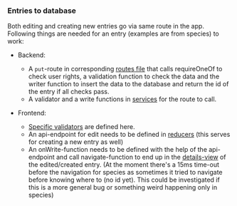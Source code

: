 ### Entries to database

Both editing and creating new entries go via same route in the app. Following things are needed for an entry (examples are from species) to work:

- Backend:

  - A `put`-route in corresponding [routes file](../../backend/src/routes/species.ts) that calls requireOneOf to check user rights, a validation function to check the data and the writer function to insert the data to the database and return the id of the entry if all checks pass.
  - A validator and a write functions in [services](../../backend/src/services/species.ts) for the route to call.

- Frontend:
  - [Specific validators](../../frontend/src/shared/validators/species.ts) are defined here.
  - An api-endpoint for edit needs to be defined in [reducers](../../frontend/src/redux/speciesReducer.ts) (this serves for creating a new entry as well)
  - An onWrite-function needs to be defined with the help of the api-endpoint and call navigate-function to end up in the [details-view](../../frontend/src/components/Species/SpeciesDetails.tsx) of the edited/created entry. (At the moment there's a 15ms time-out before the navigation for species as sometimes it tried to navigate before knowing where to (no id yet). This could be investigated if this is a more general bug or something weird happening only in species)
